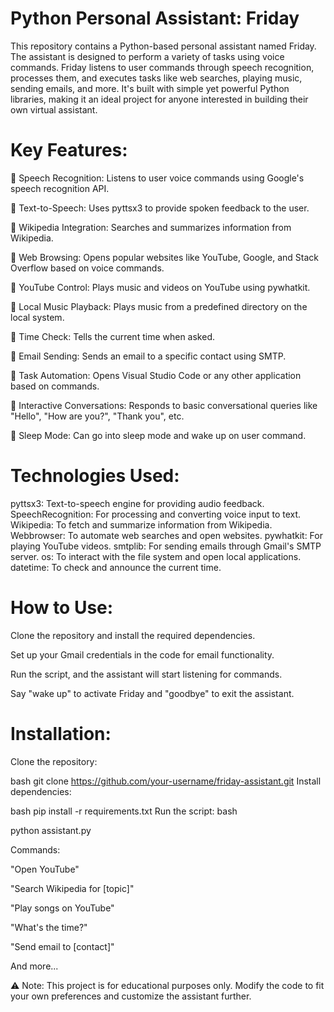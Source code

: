 # Python Personal Assistant: Friday
This repository contains a Python-based personal assistant named Friday. The assistant is designed to perform a variety of tasks using voice commands. Friday listens to user commands through speech recognition, processes them, and executes tasks like web searches, playing music, sending emails, and more. It's built with simple yet powerful Python libraries, making it an ideal project for anyone interested in building their own virtual assistant.

# Key Features:
🔰 Speech Recognition: Listens to user voice commands using Google's speech recognition API.

🔰 Text-to-Speech: Uses pyttsx3 to provide spoken feedback to the user.

🔰 Wikipedia Integration: Searches and summarizes information from Wikipedia.

🔰 Web Browsing: Opens popular websites like YouTube, Google, and Stack Overflow based on voice commands.

🔰 YouTube Control: Plays music and videos on YouTube using pywhatkit.

🔰 Local Music Playback: Plays music from a predefined directory on the local system.

🔰 Time Check: Tells the current time when asked.

🔰 Email Sending: Sends an email to a specific contact using SMTP.

🔰 Task Automation: Opens Visual Studio Code or any other application based on commands.

🔰 Interactive Conversations: Responds to basic conversational queries like "Hello", "How are you?", "Thank you", etc.

🔰 Sleep Mode: Can go into sleep mode and wake up on user command.

# Technologies Used:
pyttsx3: Text-to-speech engine for providing audio feedback.
SpeechRecognition: For processing and converting voice input to text.
Wikipedia: To fetch and summarize information from Wikipedia.
Webbrowser: To automate web searches and open websites.
pywhatkit: For playing YouTube videos.
smtplib: For sending emails through Gmail's SMTP server.
os: To interact with the file system and open local applications.
datetime: To check and announce the current time.
# How to Use:
Clone the repository and install the required dependencies.

Set up your Gmail credentials in the code for email functionality.

Run the script, and the assistant will start listening for commands.

Say "wake up" to activate Friday and "goodbye" to exit the assistant.

# Installation:
Clone the repository:

bash
git clone https://github.com/your-username/friday-assistant.git
Install dependencies:

bash
pip install -r requirements.txt
Run the script:
bash

python assistant.py

Commands:

"Open YouTube"

"Search Wikipedia for [topic]"

"Play songs on YouTube"

"What's the time?"

"Send email to [contact]"

And more...

⚠️ Note: This project is for educational purposes only. Modify the code to fit your own preferences and customize the assistant further.
